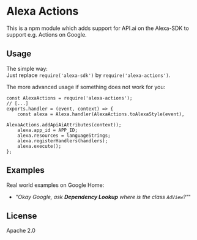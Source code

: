 Alexa Actions
=============

This is a npm module which adds support for API.ai on the Alexa-SDK to support e.g. Actions on Google.

Usage
-----

The simple way:  
Just replace `require('alexa-sdk')` by `require('alexa-actions')`.

The more advanced usage if something does not work for you:

    const AlexaActions = require('alexa-actions');
    // [...]
    exports.handler = (event, context) => {
        const alexa = Alexa.handler(AlexaActions.toAlexaStyle(event),
                                    AlexaActions.addApiAiAttributes(context));
        alexa.app_id = APP_ID;
        alexa.resources = languageStrings;
        alexa.registerHandlers(handlers);
        alexa.execute();
    };

Examples
--------

Real world examples on Google Home:

- *"Okay Google, ask **Dependency Lookup** where is the class `AdView`?"*"

License
-------

Apache 2.0